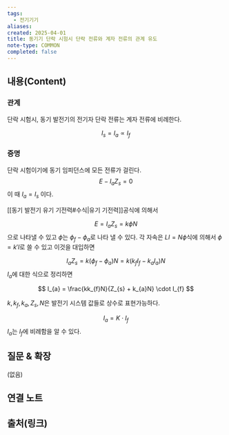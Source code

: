 ```yaml
---
tags:
  - 전기기기
aliases: 
created: 2025-04-01
title: 동기기 단락 시험시 단락 전류와 계자 전류의 관계 유도
note-type: COMMON
completed: false
---
```


## 내용(Content)

### 관계

단락 시험시, 동기 발전기의 전기자 단락 전류는 계자 전류에 비례한다.

$$
I_{s} = I_{a} \propto I_{f}
$$

### 증명

단락 시험이기에 동기 임피던스에 모든 전류가 걸린다.
$$
E - I_{a}Z_{s} = 0
$$
이 때 $I_{a} = I_{s}$ 이다.

[[동기 발전기 유기 기전력#수식|유기 기전력]]공식에 의해서

$$
E = I_{a}Z_{s} = k \phi N
$$
으로 나타낼 수 있고 $\phi$는 $\phi_{f}-\phi _a$로 나타 낼 수 있다. 각 자속은 $LI = N\phi$식에 의해서 $\phi = k'I$로 쓸 수 있고 이것을 대입하면

$$
I_{a}Z_{s} = k(\phi_{f} - \phi_{a})N = k (k_{f}I_{f} - k_{a}I_{a})N
$$
$I_a$에 대한 식으로 정리하면

$$
I_{a} = \frac{kk_{f}N}{Z_{s} + k_{a}N} \cdot I_{f}
$$

$k, k_{f},k_{a}, Z_{s}, N$은 발전기 시스템 값들로 상수로 표현가능하다.

$$
I_{a} = K \cdot I_{f}
$$
$I_{a}$는 $I_{f}$에 비례함을 알 수 있다.


## 질문 & 확장

(없음)

## 연결 노트

## 출처(링크)

